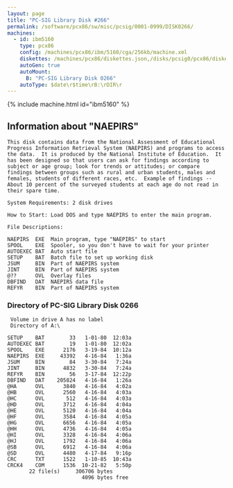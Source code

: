 ```yaml
---
layout: page
title: "PC-SIG Library Disk #266"
permalink: /software/pcx86/sw/misc/pcsig/0001-0999/DISK0266/
machines:
  - id: ibm5160
    type: pcx86
    config: /machines/pcx86/ibm/5160/cga/256kb/machine.xml
    diskettes: /machines/pcx86/diskettes.json,/disks/pcsig0/pcx86/diskettes.json
    autoGen: true
    autoMount:
      B: "PC-SIG Library Disk 0266"
    autoType: $date\r$time\rB:\rDIR\r
---
```


{% include machine.html id="ibm5160" %}

## Information about "NAEPIRS"

    This disk contains data from the National Assessment of Educational
    Progress Information Retrieval System (NAEPIRS) and programs to access
    the data.  It is produced by the National Institute of Education.  It
    has been designed so that users can ask for findings according to
    subject or age group; look for trends or attitudes; or compare
    findings between groups such as rural and urban students, males and
    females, students of different races, etc.  Example of findings --
    About 10 percent of the surveyed students at each age do not read in
    their spare time.
    
    System Requirements: 2 disk drives
    
    How to Start: Load DOS and type NAEPIRS to enter the main program.
    
    File Descriptions:
    
    NAEPIRS  EXE  Main program, type "NAEPIRS" to start
    SPOOL    EXE  Spooler, so you don't have to wait for your printer
    AUTOEXEC BAT  Auto start file
    SETUP    BAT  Batch file to set up working disk
    JSUM     BIN  Part of NAEPIRS system
    JINT     BIN  Part of NAEPIRS system
    @??      OVL  Overlay files
    DBFIND   DAT  NAEPIRS data file
    REFYR    BIN  Part of NAEPIRS system

### Directory of PC-SIG Library Disk 0266

     Volume in drive A has no label
     Directory of A:\

    SETUP    BAT        33   1-01-80  12:03a
    AUTOEXEC BAT        19   1-01-80  12:02a
    SPOOL    EXE      2176   3-19-84  10:12a
    NAEPIRS  EXE     43392   4-16-84   1:36a
    JSUM     BIN        84   3-30-84   7:24a
    JINT     BIN      4832   3-30-84   7:24a
    REFYR    BIN        56   3-17-84  12:22p
    DBFIND   DAT    205824   4-16-84   1:26a
    @HA      OVL      3840   4-16-84   4:02a
    @HB      OVL      2560   4-16-84   4:03a
    @HC      OVL       512   4-16-84   4:03a
    @HD      OVL      3712   4-16-84   4:04a
    @HE      OVL      5120   4-16-84   4:04a
    @HF      OVL      3584   4-16-84   4:05a
    @HG      OVL      6656   4-16-84   4:05a
    @HH      OVL      4736   4-16-84   4:05a
    @HI      OVL      3328   4-16-84   4:06a
    @HJ      OVL      1792   4-16-84   4:06a
    @SB      OVL      6912   4-16-84   4:06a
    @SD      OVL      4480   4-17-84   9:16p
    CRC      TXT      1522   1-10-85  10:43a
    CRCK4    COM      1536  10-21-82   5:50p
           22 file(s)     306706 bytes
                            4096 bytes free
